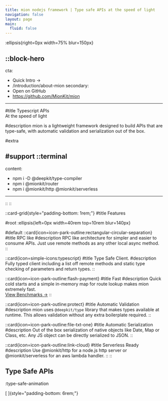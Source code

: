 ```yaml
---
title: mion nodejs framework | Type safe APIs at the speed of light
navigation: false
layout: page
main:
  fluid: false
---
```


:ellipsis{right=0px width=75% blur=150px}

::block-hero
---
cta:
  - Quick Intro →
  - /introduction/about-mion
secondary:
  - Open on GitHub
  - https://github.com/MionKit/mion
---

#title
Typescript APIs<br/>At the speed of light

#description
mion is a lightweight framework designed to build APIs that are type-safe, with automatic validation and serialization out of the box.

#extra
&nbsp;

#support
  ::terminal
  ---
  content:
  - npm i -D @deepkit/type-compiler
  - npm i @mionkit/router 
  - npm i  @mionkit/http @mionkit/serverless
  ---
  ::
::

::card-grid{style="padding-bottom: 1rem;"}
#title
Features

#root
:ellipsis{left=0px width=40rem top=10rem blur=140px}

#default
  ::card{icon=icon-park-outline:rectangular-circular-separation}
  #title
  RPC like
  #description
  RPC like architecture for simpler and easier to consume APIs.
  Just use remote methods as any other local async method.
  ::

  ::card{icon=simple-icons:typescript}
  #title
  Type Safe Client.
  #description
  Fully typed client including a list off remote methods and static type checking of parameters and return types.
  ::

  ::card{icon=icon-park-outline:flash-payment}
  #title
  Fast
  #description
  Quick cold starts and a simple in-memory map for route lookup makes mion extremely fast.
  <br/>
  [View Benchmarks →](https://github.com/MionKit/Benchmarks)
  ::

  ::card{icon=icon-park-outline:protect}
  #title
  Automatic Validation
  #description
  mion uses `@deepkit/type` library that makes types available at runtime.
  This allows validation without any extra boilerplate required.
  ::

  ::card{icon=icon-park-outline:file-txt-one}
  #title
  Automatic Serialization
  #description
  Out of the box serialization of native objects like Date, Map or Class, etc. Any JS object can be directly serialized to JSON.
  ::

  ::card{icon=icon-park-outline:link-cloud}
  #title
  Serverless Ready
  #description
  Use @mionkit/http for a node.js http server or @mionkit/serverless for an aws lambda handler.
  ::
::
## Type Safe APIs
:type-safe-animation

[&nbsp;]{style="padding-bottom: 6rem;"}

